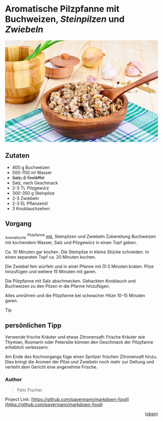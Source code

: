 <a id="readme-top"></a>

# Aromatische Pilzpfanne mit **Buchweizen**, **_Steinpilzen_** und _Zwiebeln_

![Aromatische Pilzpfanne mit Buchweizen](image.png)

## Zutaten

- 400 g Buchweizen
- 500-700 ml Wasser
- ~~Salz, 2 Teelöffel~~
- Salz, nach Geschmack
- 2-3 TL Pilzgewürz
- 300-350 g Steinpilze
- 2-3 Zwiebeln
- 2-3 EL Pflanzenöl
- 3 Knoblauchzehen

## Vorgang

<sub>Aromatische</sub> <sup>Pilzpfanne</sup> <ins>mit</ins>, Steinpilzen und Zwiebeln
Zubereitung
Buchweizen mit kochendem Wasser, Salz und Pilzgewürz in einen Topf geben.

Ca. 10 Minuten gar kochen.
Die Steinpilze in kleine Stücke schneiden.
In einen separaten Topf ca. 20 Minuten kochen.

Die Zwiebel fein würfeln und in einer Pfanne mit Öl 5 Minuten braten.
Pilze hinzufügen und weitere 15 Minuten mit garen.

Die Pilzpfanne mit Salz abschmecken.
Gehackten Knoblauch und Buchweizen zu den Pilzen in die Pfanne hinzufügen.

Alles umrühren und die Pilzpfanne bei schwacher Hitze 10-15 Minuten garen.

> [!TIP]
>
> ## persönlichen Tipp
>
> Verwende frische Kräuter und etwas Zitronensaft: Frische Kräuter wie Thymian, Rosmarin oder Petersilie können den Geschmack der Pilzpfanne erheblich verbessern.

Am Ende des Kochvorgangs füge einen Spritzer frischen Zitronensaft hinzu. Dies bringt die Aromen der Pilze und Zwiebeln noch mehr zur Geltung und verleiht dem Gericht eine angenehme Frische.

### Author

> Felix Fischer

Project Link: [https://github.com/payermann/markdown-food](https://github.com/payermann/markdown-food)

<p align="right">(<a href="#readme-top">oben</a>)</p>
